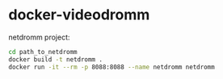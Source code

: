 # docker-videodromm

netdromm project:

``` sh
cd path_to_netdromm
docker build -t netdromm .
docker run -it --rm -p 8088:8088 --name netdromm netdromm
```